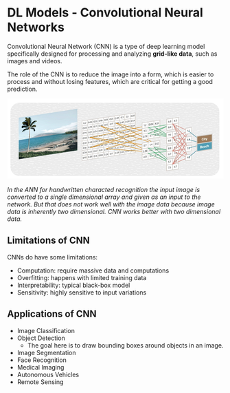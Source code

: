 # DL Models - Convolutional Neural Networks

Convolutional Neural Network (CNN) is a type of deep learning model specifically designed for processing and analyzing **grid-like data**, such as images and videos. 

The role of the CNN is to reduce the image into a form, which is easier to process and without losing features, which are critical for getting a good prediction.

![Convolutional Neural Networks](../images/cnn.png)

*In the ANN for handwritten characted recognition the input image is converted to a single dimensional array and given as an input to the network. But that does not work well with the image data because image data is inherently two dimensional. CNN works better with two dimensional data.*

## Limitations of CNN

CNNs do have some limitations:
- Computation: require massive data and computations
- Overfitting: happens with limited training data
- Interpretability: typical black-box model
- Sensitivity: highly sensitive to input variations

## Applications of CNN

- Image Classification
- Object Detection
    - The goal here is to draw bounding boxes around objects in an image.
- Image Segmentation
- Face Recognition
- Medical Imaging
- Autonomous Vehicles
- Remote Sensing
